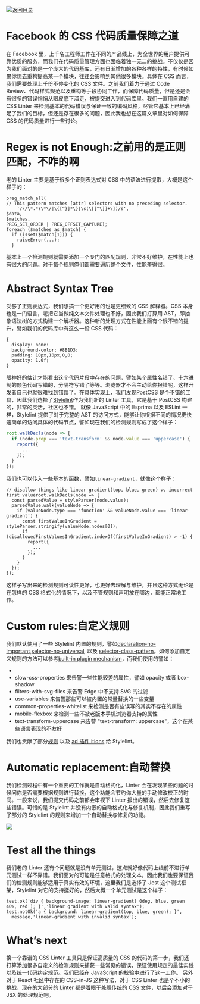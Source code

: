 [![返回目录](https://parg.co/UYp)](https://github.com/wxyyxc1992/Web-Series/)

# Facebook 的 CSS 代码质量保障之道

在 Facebook 里，上千名工程师工作在不同的产品线上，为全世界的用户提供可靠优质的服务，而我们在代码质量管理方面也面临着独一无二的挑战。不仅仅是因为我们面对的是一个庞大的代码基库，还有日渐增加的各种各样的特性，有时候如果你想去重构提高某一个模块，往往会影响到其他很多模块。具体在 CSS 而言，我们需要处理上千份不停变化的 CSS 文件。之前我们着力于通过 Code Review、代码样式规范以及重构等手段协同工作，而保障代码质量，但是还是会有很多的错误悄悄从眼皮底下溜走，被提交进入到代码库里。我们一直用自建的 CSS Linter 来检测基本的代码错误与保证一致的编码风格，尽管它基本上已经满足了我们的目标，但还是存在很多的问题，因此我也想在这篇文章里对如何保障 CSS 的代码质量进行一些讨论。

# Regex is not Enough:之前用的是正则匹配，不咋的啊

老的 Linter 主要是基于很多个正则表达式对 CSS 中的语法进行提取，大概是这个样子的：

```
preg_match_all(
// This pattern matches [attr] selectors with no preceding selector.
    '/\/\*.*?\*\/|\{[^}]*\}|\s(\[[^\]]+\])/s',
$data,
$matches,
PREG_SET_ORDER | PREG_OFFSET_CAPTURE);
foreach ($matches as $match) {
  if (isset($match[1])) {
    raiseError(...);
  }
```

基本上一个检测规则就需要添加一个专门的匹配规则，非常不好维护，在性能上也有很大的问题。对于每个规则俺们都需要遍历整个文件，性能差得很。

# Abstract Syntax Tree

受够了正则表达式，我们想搞一个更好用的也是更细致的 CSS 解释器。CSS 本身也是一门语言，老把它当做纯文本文件处理也不好，因此我们打算用 AST，即抽象语法树的方式构建一个解析器。这种新的处理方式在性能上面有个很不错的提升，譬如我们的代码库中有这么一段 CSS 代码：

```
{
  display: none:
  background-color: #8B1D3;
  padding: 10px,10px,0,0;
  opacity: 1.0f;
}
```

眼神好的估计才能看出这个代码片段中存在的问题，譬如某个属性名错了、十六进制的颜色代码写错的，分隔符写错了等等。浏览器才不会主动给你报错呢，这样开发者自己也就很难找到错误了。在具体实现上，我们发现[PostCSS](http://postcss.org/) 是个不错的工具，因此我们选择了[Stylelint](http://stylelint.io/)作为我们新的 Linter 工具，它是基于 PostCSS 构建的，非常的灵活，社区也不错。
就像 JavaScript 中的 Esprima 以及 ESLint 一样，Stylelint 提供了对于完整的 AST 的访问方式，能够让你根据不同的情况更快速简单的访问具体的代码节点，譬如现在我们的检测规则写成了这个样子：

```js
root.walkDecls(node => {
  if (node.prop === 'text-transform' && node.value === 'uppercase') {
    report({
      ...
    });
  }
});
```

我们也可以传入一些基本的函数，譬如`linear-gradient`，就像这个样子：

```
// disallow things like linear-gradient(top, blue, green) w. incorrect first valueroot.walkDecls(node => {
  const parsedValue = styleParser(node.value);
  parsedValue.walk(valueNode => {
    if (valueNode.type === 'function' && valueNode.value === 'linear-gradient') {
      const firstValueInGradient = styleParser.stringify(valueNode.nodes[0]);
      if (disallowedFirstValuesInGradient.indexOf(firstValueInGradient) > -1) {
        report({
          ...
        });
      }
    }
  });
});
```

这样子写出来的检测规则可读性更好，也更好去理解与维护，并且这种方式无论是在怎样的 CSS 格式化的情况下，以及不管规则和声明放在哪边，都能正常地工作。

# Custom rules:自定义规则

我们默认使用了一些 Stylelint 内置的规则，譬如[declaration-no-important](https://www.facebook.com/l.php?u=https%3A%2F%2Fgithub.com%2Fstylelint%2Fstylelint%2Ftree%2Fmaster%2Fsrc%2Frules%2Fdeclaration-no-important&h=oAQG1Tctr&s=1),[selector-no-universal](https://github.com/stylelint/stylelint/blob/master/src/rules/selector-no-universal/README.md), 以及 [selector-class-pattern](https://github.com/stylelint/stylelint/tree/master/src/rules/selector-class-pattern)。如何添加自定义规则的方法可以参考[built-in plugin mechanism](http://stylelint.io/developer-guide/plugins/)，而我们使用的譬如：

-
- slow-css-properties 来告警一些性能较差的属性，譬如 opacity 或者 box-shadow
- filters-with-svg-files 来告警 Edge 中不支持 SVG 的过滤
- use-variables 来告警那些可以被内置的常量替换的一些变量
- common-properties-whitelist 来检测是否有些误写的其实不存在的属性
- mobile-flexbox 来检测一些不被老版本手机浏览器支持的属性
- text-transform-uppercase 来告警 "text-transform: uppercase"，这个在某些语言表现的不友好

我们也贡献了部分[规则](https://www.facebook.com/l.php?u=https%3A%2F%2Fgithub.com%2Fstylelint%2Fstylelint%2Fpull%2F675&h=GAQF25sgV&s=1) 以及 [ad 插件 itions](https://www.facebook.com/l.php?u=https%3A%2F%2Fgithub.com%2Fstylelint%2Fstylelint%2Fpull%2F689&h=hAQHu_d3q&s=1) 给 Stylelint。

# Automatic replacement:自动替换

我们检测过程中有一个重要的工作就是自动格式化，Linter 会在发现某些问题的时候问你是否需要根据规则进行替换，这个功能会节约你大量的手动修改校正的时间。一般来说，我们提交代码之前都会审视下 Linter 报出的错误，然后去修复这些错误。可惜的是 Stylelint 并没有内嵌的自动格式化与修复机制，因此我们重写了部分的 Stylelint 的规则来增加一个自动替换与修复的功能。

![](http://7xi5sw.com1.z0.glb.clouddn.com/13409339_811578745653310_267839981_n.jpg)

# Test all the things

我们老的 Linter 还有个问题就是没有单元测试，这点就好像代码上线前不进行单元测试一样不靠谱。我们面对的可能是任意格式的处理文本，因此我们也要保证我们的检测规则能够适用于真实有效的环境，这里我们是选择了 Jest 这个测试框架，Stylelint 对它的支持挺好的，然后大概一个单元测试是这个样子：

```
test.ok('div { background-image: linear-gradient( 0deg, blue, green 40%, red ); }','linear gradient with valid syntax');
test.notOk('a { background: linear-gradient(top, blue, green); }',
  message,'linear-gradient with invalid syntax');
```

# What‘s next

换一个靠谱的 CSS Linter 工具只是保证高质量的 CSS 的代码的第一步，我们还打算添加很多自定义的检测规则来捕获一些常见的错误，保证使用规定的最佳实践以及统一代码约定规范。我们已经在 JavaScript 的校验中进行了这一工作。
另外对于 React 社区中存在的 CSS-in-JS 这种写法，对于 CSS Linter 也是个不小的挑战，现在的大部分的 Linter 都是着眼于处理传统的 CSS 文件，以后会添加对于 JSX 的处理规范吧。
